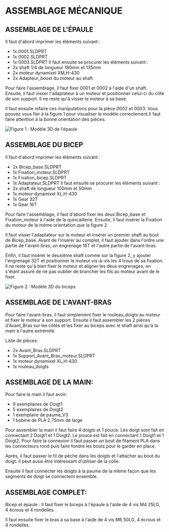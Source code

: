 # ASSEMBLAGE MÉCANIQUE

## ASSEMBLAGE DE L'ÉPAULE

Il faut d'abord imprimer les éléments suivant :
- 1x 0001.SLDPRT
- 1x 0002.SLDPRT
- 1x 0003.SLDPRT
Il faut ensuite se procurer les éléments suivant :
- 2x shaft 1/4 de longueur 180mm et 135mm
- 2x moteur dynamixel XM,H-430
- 2x Adapteur_boost du moteur au shaft
	
Pour faire l'assemblage, il faut fixer 0001 et 0002 à l'aide d'un shaft. Ensuite, il faut visser l'adaptateur à un moteur et positionner celui-ci du côté de son support. Il ne reste qu'à visser le moteur à sa base. 

Il faut ensuite refaire ces manipulations pour la pièce 0002 et 0003. Vous pouvez vous fier à la figure 1 pour visualiser le modèle correctement.Il faut faire attention à la bonne orientation des pièces. 

![Figure 1 : Modèle 3D de l'épaule](https://github.com/ThomasMaher027/Uppercut/blob/main/Mécanique/figure_1.png)

## ASSEMBLAGE DU BICEP
Il faut d'abord imprimer les éléments suivant :
- 2x Bicep_base.SLDPRT
- 1x Fixation_moteur.SLDPRT
- 1x Fixation_bicep.SLDPRT
- 1x Adaptateur.SLDPRT
Il faut ensuite se procurer les éléments suivant :
- 2x shaft de longueur 100mm et 50mm
- 1x moteur dynamixel XL,H-430
- 1x Gear 32T
- 1x Gear 16T

Pour faire l'assemblage, il faut d'abord fixer les deux Bicep_base et Fixation_moteur à l'aide de la quincaillerie. Ensuite, il faut insérer la Fixation du moteur de la même orientation que la figure 2.
	
Il faut visser l'adaptateur sur le moteur et insérer un premier shaft au bout de Bicep_base. Avant de l'insérer au complet, il faut ajouter dans l'ordre une partie de l'avant-bras, un engrenage 16T et l'autre partie de l'avant-bras.
	
Enfin, il faut insérer le deuxième shaft comme sur la figure 2, y ajouter l'engrenage 32T et positionner le moteur vis-à-vis les 4 trous de sa fixation. Il ne reste qu'à bien fixer le moteur et aligner les deux engrenages, en s'étant assuré de ne pas oublier de brancher les fils au moteur avant de le fixer.  

![Figure 2 : Modèle 3D du biceps](https://github.com/ThomasMaher027/Uppercut/blob/main/Mécanique/figure_2.png)

## ASSEMBLAGE DE L'AVANT-BRAS
Pour faire l'avant-bras, il faut simplement fixer le rouleau_doigts au moteur et fixer le moteur à son support. Ensuite il faut assembler les 2 pièces d'Avant_Bras sur les côtés et les fixer au biceps avec le shaft ainsi qu'à la main à l'autre extrémité.
	
Liste de pièces:
- 2x Avant_Bras.SLDPRT
- 1x Support_Avant_Bras_moteur.SLDPRT
- 1x moteur dynamixel XL,H-430
- 1x rouleau_doigts

## ASSEMBLAGE DE LA MAIN:
Pour faire la main il faut avoir:
- 9 exemplaires de Doigt1
- 5 exemplaires de Doigt2
- 1 exemplaire de paume_V3
- 1 bobine de PLA 2,75mm de large
	
Pour assembler la main il faut faire 4 doigts et 1 pouce. Les doigt sont fait en connectant 2 Doigt1 et 1 Doigt2. Le pouce est fait en connectant 1 Doigt1 et 1 Doigt2. Pour faire la connexion il faut passer un bout de filament PLA dans les connecteurs rond puis faire fondre les bouts pour le garder en place.
	
Après, il faut passer le fil de pêche dans les doigts et l'attacher au bout du doigt. Il peut aussi être intéressant d'utiliser de la colle.
	
Ensuite il faut connecter les doigts à la paume de la même façon que les segments de doigt se connectent ensemble.

## ASSEMBLAGE COMPLET:
	
Bicep et épaule : Il faut fixer le biceps à l'épaule à l'aide de 4 vis M4 25LG, 4 écrous et 4 rondelles.
	
Il faut ensuite fixer le bras à sa base à l'aide de 4 vis M6 50LG, 4 écrous et 4 rondelles.
